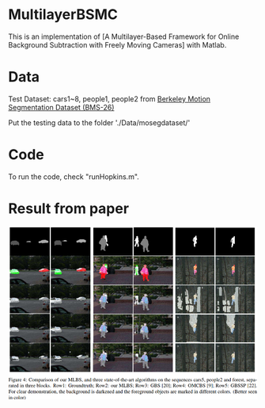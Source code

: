 # MultilayerBSMC

This is an implementation of [A Multilayer-Based Framework for Online Background Subtraction with Freely Moving Cameras] with Matlab. 

# Data
Test Dataset: cars1~8, people1, people2 from [Berkeley Motion Segmentation Dataset (BMS-26)](http://lmb.informatik.uni-freiburg.de/resources/datasets/moseg.en.html) 

Put the testing data to the folder './Data/mosegdataset/' 

# Code 
To run the code, check "runHopkins.m".   

# Result from paper
![alt tag](ICCV17_Results.png)

